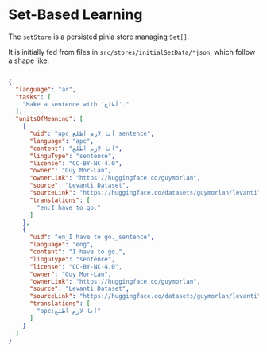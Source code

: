 # Set-Based Learning

The `setStore` is a persisted pinia store managing `Set[]`.

It is initially fed from files in `src/stores/initialSetData/*json`, which follow a shape like:

```json

{
  "language": "ar",
  "tasks": [
    "Make a sentence with 'أطلع'."
  ],
  "unitsOfMeaning": [
    {
      "uid": "apc_أنا لازم أطلع_sentence",
      "language": "apc",
      "content": "أنا لازم أطلع",
      "linguType": "sentence",
      "license": "CC-BY-NC-4.0",
      "owner": "Guy Mor-Lan",
      "ownerLink": "https://huggingface.co/guymorlan",
      "source": "Levanti Dataset",
      "sourceLink": "https://huggingface.co/datasets/guymorlan/levanti",
      "translations": [
        "en:I have to go."
      ]
    },
    {
      "uid": "en_I have to go._sentence",
      "language": "eng",
      "content": "I have to go.",
      "linguType": "sentence",
      "license": "CC-BY-NC-4.0",
      "owner": "Guy Mor-Lan",
      "ownerLink": "https://huggingface.co/guymorlan",
      "source": "Levanti Dataset",
      "sourceLink": "https://huggingface.co/datasets/guymorlan/levanti",
      "translations": [
        "apc:أنا لازم أطلع"
      ]
    }
  ]
}

```
